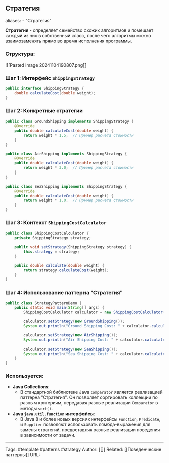## Стратегия

aliases: 
	- "Стратегия"

**Стратегия** - определяет семейство схожих алгоритмов и помещает каждый из них в собственный класс, после чего алгоритмы можно взаимозаменять прямо во время исполнения программы.

### Структура:
![[Pasted image 20241104190807.png]]


### Шаг 1: Интерфейс `ShippingStrategy`
```java
public interface ShippingStrategy {
    double calculateCost(double weight);
}
```

### Шаг 2: Конкретные стратегии
```java
public class GroundShipping implements ShippingStrategy {
    @Override
    public double calculateCost(double weight) {
        return weight * 1.5;  // Пример расчета стоимости
    }
}

public class AirShipping implements ShippingStrategy {
    @Override
    public double calculateCost(double weight) {
        return weight * 3.0;  // Пример расчета стоимости
    }
}

public class SeaShipping implements ShippingStrategy {
    @Override
    public double calculateCost(double weight) {
        return weight * 1.0;  // Пример расчета стоимости
    }
}
```

### Шаг 3: Контекст `ShippingCostCalculator`
```java
public class ShippingCostCalculator {
    private ShippingStrategy strategy;

    public void setStrategy(ShippingStrategy strategy) {
        this.strategy = strategy;
    }

    public double calculate(double weight) {
        return strategy.calculateCost(weight);
    }
}
```

### Шаг 4: Использование паттерна "Стратегия"

```java
public class StrategyPatternDemo {
    public static void main(String[] args) {
        ShippingCostCalculator calculator = new ShippingCostCalculator();

        calculator.setStrategy(new GroundShipping());
        System.out.println("Ground Shipping Cost: " + calculator.calculate(10));

        calculator.setStrategy(new AirShipping());
        System.out.println("Air Shipping Cost: " + calculator.calculate(10));

        calculator.setStrategy(new SeaShipping());
        System.out.println("Sea Shipping Cost: " + calculator.calculate(10));
    }
}
```
### Используется:
- **Java Collections**:
	- В стандартной библиотеке Java `Comparator` является реализацией паттерна "Стратегия". Он позволяет сортировать коллекции по разным критериям, передавая разные реализации `Comparator` в методы `sort()`.
- **Java `java.util.function` интерфейсы**:
	- В Java 8 и более новых версиях интерфейсы `Function`, `Predicate`, и `Supplier` позволяют использовать лямбда-выражения для замены стратегий, предоставляя разные реализации поведения в зависимости от задачи.

---
Tags: #template #patterns #strategy
Author: [[]]
Related: [[Поведенческие паттерны]]
URL: 